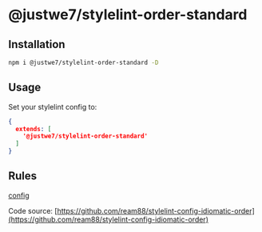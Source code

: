 # @justwe7/stylelint-order-standard

## Installation
```bash
npm i @justwe7/stylelint-order-standard -D
```

## Usage
Set your stylelint config to:
```json
{
  extends: [
    '@justwe7/stylelint-order-standard'
  ]
}
```

## Rules
[config](https://github.com/justwe7/npm-pkgs/blob/main/stylelint-order-standard/index.js)

Code source: [https://github.com/ream88/stylelint-config-idiomatic-order](https://github.com/ream88/stylelint-config-idiomatic-order)